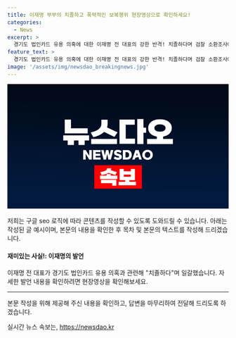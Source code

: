 ```yaml
---
title: 이재명 부부의 치졸하고 폭력적인 보복행위 현장영상으로 확인하세요!
categories:
  - News
excerpt: >
  경기도 법인카드 유용 의혹에 대한 이재명 전 대표의 강한 반격! 치졸하다며 검찰 소환조사에 불복하는 모습, [현장영상]에서 확인하세요!
feature_text: >
  경기도 법인카드 유용 의혹에 대한 이재명 전 대표의 강한 반격! 치졸하다며 검찰 소환조사에 불복하는 모습, [현장영상]에서 확인하세요!
image: '/assets/img/newsdao_breakingnews.jpg'
---
```


<p><img src="/assets/img/newsdao_breakingnews.jpg" alt="cryptoinkorea 속보" /></p>

<p>저희는 구글 seo 로직에 따라 콘텐츠를 작성할 수 있도록 도와드릴 수 있습니다. 아래는 작성된 글 예시이며, 본문의 내용을 확인한 후 목차 및 본문의 텍스트를 작성해 드리겠습니다.</p>

<h4>재미있는 사실!: 이재명의 발언</h4>

<p>이재명 전 대표가 경기도 법인카드 유용 의혹과 관련해 "치졸하다"며 일갈했습니다. 자세한 발언 내용을 확인하려면 현장영상을 확인해보세요.</p>

<hr />

<p>본문 작성을 위해 제공해 주신 내용을 확인하고, 답변을 마무리하여 전달해 드리도록 하겠습니다.</p>
실시간 뉴스 속보는, <a href="https://newsdao.kr" rel="dofollow">https://newsdao.kr</a>


